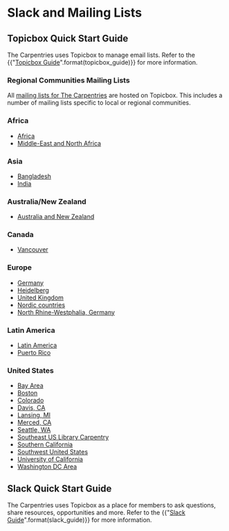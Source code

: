 # Slack and Mailing Lists

## Topicbox Quick Start Guide 

The Carpentries uses Topicbox to manage email lists. Refer to the {{"[Topicbox Guide]({})".format(topicbox_guide)}} for more information.

### Regional Communities Mailing Lists

All [mailing lists for The Carpentries](https://carpentries.topicbox.com/groups) are hosted on Topicbox.  This includes a number of mailing lists specific to local or regional communities.

### Africa
- [Africa](https://carpentries.topicbox.com/groups/local-africa)
- [Middle-East and North Africa](https://carpentries.topicbox.com/groups/local-middle-east)

### Asia
- [Bangladesh](https://carpentries.topicbox.com/groups/local-bangladesh)
- [India](https://carpentries.topicbox.com/groups/local-india)

### Australia/New Zealand
- [Australia and New Zealand](https://carpentries.topicbox.com/groups/local-aunz)

### Canada
- [Vancouver](https://carpentries.topicbox.com/groups/local-vancouver)

### Europe
- [Germany](https://carpentries.topicbox.com/groups/local-germany)
- [Heidelberg](https://carpentries.topicbox.com/groups/local-heidelberg)
- [United Kingdom](https://carpentries.topicbox.com/groups/local-uk)
- [Nordic countries](https://carpentries.topicbox.com/groups/local-nordic)
- [North Rhine-Westphalia, Germany](https://carpentries.topicbox.com/groups/local-nrw)

### Latin America
- [Latin America](https://carpentries.topicbox.com/groups/local-latinoamerica)
- [Puerto Rico](https://carpentries.topicbox.com/groups/local-puertorico)

### United States
- [Bay Area](https://carpentries.topicbox.com/groups/local-bayarea)
- [Boston](https://carpentries.topicbox.com/groups/local-boston)
- [Colorado](https://carpentries.topicbox.com/groups/local-colorado)
- [Davis, CA](https://carpentries.topicbox.com/groups/local-davis)
- [Lansing, MI](https://carpentries.topicbox.com/groups/local-lansing)
- [Merced, CA](https://carpentries.topicbox.com/groups/local-merced)
- [Seattle, WA](https://carpentries.topicbox.com/groups/local-seattle)
- [Southeast US Library Carpentry](https://carpentries.topicbox.com/groups/local-libcarpentry-southeast-u)
- [Southern California](https://carpentries.topicbox.com/groups/local-socal)
- [Southwest United States](https://carpentries.topicbox.com/groups/local-swusa)
- [University of California](https://carpentries.topicbox.com/groups/local-uc)
- [Washington DC Area](https://carpentries.topicbox.com/groups/local-dc) 



## Slack Quick Start Guide

The Carpentries uses Topicbox as a place for members to ask questions, share resources, opportunities and more. Refer to the {{"[Slack Guide]({})".format(slack_guide)}} for more information.
